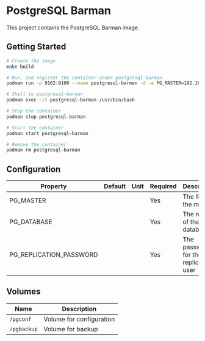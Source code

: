 # PostgreSQL Barman

This project contains the PostgreSQL Barman image.

## Getting Started

```bash
# Create the image
make build

# Run, and register the container under postgresql-barman
podman run -p 9102:9100 --name postgresql-barman -d -e PG_MASTER=192.168.1.2 -e PG_DATABASE=mydb -e PG_REPLICATION_PASSWORD=replpass pgsql12-barman-centos8

# Shell to postgresql-barman
podman exec -it postgresql-barman /usr/bin/bash

# Stop the container
podman stop postgresql-barman

# Start the container
podman start postgresql-barman

# Remove the container
podman rm postgresql-barman
```

## Configuration

| Property | Default | Unit | Required | Description |
|----------|---------|------|----------|-------------|
| PG_MASTER | | | Yes | The IP of the master |
| PG_DATABASE | | | Yes | The name of the database |
| PG_REPLICATION_PASSWORD | | | Yes | The password for the replication user |

## Volumes

| Name | Description |
|------|-------------|
| `/pgconf` | Volume for configuration |
| `/pgbackup` | Volume for backup |
